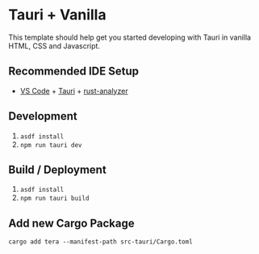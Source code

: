 # Tauri + Vanilla

This template should help get you started developing with Tauri in vanilla HTML, CSS and Javascript.

## Recommended IDE Setup

- [VS Code](https://code.visualstudio.com/) + [Tauri](https://marketplace.visualstudio.com/items?itemName=tauri-apps.tauri-vscode) + [rust-analyzer](https://marketplace.visualstudio.com/items?itemName=rust-lang.rust-analyzer)


## Development

1. `asdf install`
2. `npm run tauri dev`


## Build / Deployment

1. `asdf install`
2. `npm run tauri build`

## Add new Cargo Package

```shell
cargo add tera --manifest-path src-tauri/Cargo.toml
```
